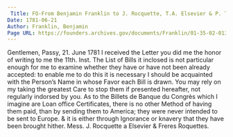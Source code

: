 ```yaml
---
 Title: FO-From Benjamin Franklin to J. Rocquette, T.A. Elsevier & P. Th. Rocquette, 21 June 1781
Date: 1781-06-21
Author: Franklin, Benjamin
Page URL: https://founders.archives.gov/documents/Franklin/01-35-02-0133
---
```


Gentlemen,
Passy, 21. June 1781
I received the Letter you did me the honor of writing to me the 11th. Inst. The List of Bills it inclosed is not particular enough for me to examine whether they have or have not been already accepted: to enable me to do this it is necessary I should be acquainted with the Person’s Name in whose Favor each Bill is drawn. You may rely on my taking the greatest Care to stop them if presented hereafter, not regularly indorsed by you.
As to the Billets de Banque du Congrès which I imagine are Loan office Certificates, there is no other Method of having them paid, than by sending them to America; they were never intended to be sent to Europe. & it is either through Ignorance or knavery that they have been brought hither.
Mess. J. Rocquette a Elsevier & Freres Roquettes.

